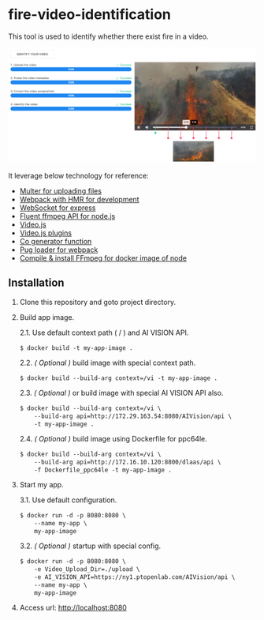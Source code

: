 # fire-video-identification

This tool is used to identify whether there exist fire in a video.

![Dashboard](dashboard.png)

It leverage below technology for reference:

* [Multer for uploading files](https://github.com/expressjs/multer)
* [Webpack with HMR for development](https://github.com/kenanpengyou/express-webpack-full-live-reload-example)
* [WebSocket for express](https://github.com/HenningM/express-ws)
* [Fluent ffmpeg API for node.js](https://github.com/fluent-ffmpeg/node-fluent-ffmpeg)
* [Video.js](https://github.com/videojs/video.js)
* [Video.js plugins](https://github.com/videojs/video.js/wiki/Plugins)
* [Co generator function](https://github.com/tj/co)
* [Pug loader for webpack](https://github.com/pugjs/pug-loader)
* [Compile & install FFmpeg for docker image of node](https://trac.ffmpeg.org/wiki/CompilationGuide/Ubuntu)

## Installation

1. Clone this repository and goto project directory.

2. Build app image.

	2.1. Use default context path ( / ) and AI VISION API.

	```
	$ docker build -t my-app-image .
	```

	2.2. *( Optional )* build image with special context path.

	```
	$ docker build --build-arg context=/vi -t my-app-image .
	```

	2.3. *( Optional )* or build image with special AI VISION API also.

	```
	$ docker build --build-arg context=/vi \
		--build-arg api=http://172.29.163.54:8080/AIVision/api \
		-t my-app-image .
	```

	2.4. *( Optional )* build image using Dockerfile for ppc64le.

	```
	$ docker build --build-arg context=/vi \
		--build-arg api=http://172.16.10.120:8800/dlaas/api \
		-f Dockerfile_ppc64le -t my-app-image .
	```

3. Start my app.

	3.1. Use default configuration.

	```
	$ docker run -d -p 8080:8080 \
		--name my-app \
		my-app-image
	```

	3.2. *( Optional )* startup with special config.

	```
	$ docker run -d -p 8080:8080 \
		-e Video_Upload_Dir=./upload \
		-e AI_VISION_API=https://ny1.ptopenlab.com/AIVision/api \
		--name my-app \
		my-app-image
	```

4. Access url:  [http://localhost:8080](http://localhost:8080)
